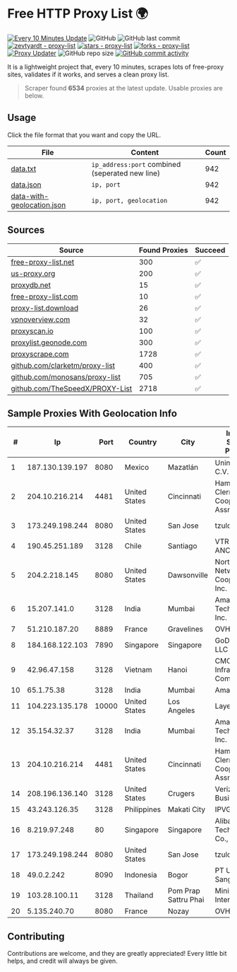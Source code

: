 
# Free HTTP Proxy List 🌍

[![Every 10 Minutes Update](https://github.com/mertguvencli/http-proxy-list/actions/workflows/main.yml/badge.svg?branch=main)](https://github.com/mertguvencli/http-proxy-list/actions/workflows/main.yml)
![GitHub](https://img.shields.io/github/license/mertguvencli/http-proxy-list)
![GitHub last commit](https://img.shields.io/github/last-commit/mertguvencli/http-proxy-list)
[![zevtyardt - proxy-list](https://img.shields.io/static/v1?label=zevtyardt&message=proxy-list&color=blue&logo=github)](https://github.com/zevtyardt/proxy-list "Go to GitHub repo")
[![stars - proxy-list](https://img.shields.io/github/stars/zevtyardt/proxy-list?style=social)](https://github.com/zevtyardt/proxy-list)
[![forks - proxy-list](https://img.shields.io/github/forks/zevtyardt/proxy-list?style=social)](https://github.com/zevtyardt/proxy-list)
[![Proxy Updater](https://github.com/zevtyardt/proxy-list/workflows/Proxy%20Updater/badge.svg)](https://github.com/zevtyardt/proxy-list/actions?query=workflow:"Proxy+Updater")
![GitHub repo size](https://img.shields.io/github/repo-size/zevtyardt/proxy-list)
[![GitHub commit activity](https://img.shields.io/github/commit-activity/m/zevtyardt/proxy-list?logo=commits)](https://github.com/zevtyardt/proxy-list/commits/main)

It is a lightweight project that, every 10 minutes, scrapes lots of free-proxy sites, validates if it works, and serves a clean proxy list.

> Scraper found **6534** proxies at the latest update. Usable proxies are below.

## Usage

Click the file format that you want and copy the URL.

|File|Content|Count|
|----|-------|-----|
|[data.txt](https://raw.githubusercontent.com/mertguvencli/http-proxy-list/main/proxy-list/data.txt)|`ip_address:port` combined (seperated new line)|942|
|[data.json](https://raw.githubusercontent.com/mertguvencli/http-proxy-list/main/proxy-list/data.json)|`ip, port`|942|
|[data-with-geolocation.json](https://raw.githubusercontent.com/mertguvencli/http-proxy-list/main/proxy-list/data-with-geolocation.json)|`ip, port, geolocation`|942|

## Sources

|Source|Found Proxies|Succeed|
|------|-------------|-------|
|[free-proxy-list.net](https://free-proxy-list.net)|300|✅|
|[us-proxy.org](https://www.us-proxy.org)|200|✅|
|[proxydb.net](http://proxydb.net)|15|✅|
|[free-proxy-list.com](https://free-proxy-list.com/?page=&port=&type%5B%5D=http&type%5B%5D=https&up_time=0&search=Search)|10|✅|
|[proxy-list.download](https://www.proxy-list.download/HTTP)|26|✅|
|[vpnoverview.com](https://vpnoverview.com/privacy/anonymous-browsing/free-proxy-servers)|32|✅|
|[proxyscan.io](https://www.proxyscan.io)|100|✅|
|[proxylist.geonode.com](https://proxylist.geonode.com/api/proxy-list?limit=300&page=1&sort_by=lastChecked&sort_type=desc&protocols=http,https)|300|✅|
|[proxyscrape.com](https://api.proxyscrape.com/v2/?request=displayproxies&protocol=http&timeout=10000&country=all&ssl=all&anonymity=all)|1728|✅|
|[github.com/clarketm/proxy-list](https://raw.githubusercontent.com/clarketm/proxy-list/master/proxy-list-raw.txt)|400|✅|
|[github.com/monosans/proxy-list](https://raw.githubusercontent.com/monosans/proxy-list/main/proxies/http.txt)|705|✅|
|[github.com/TheSpeedX/PROXY-List](https://raw.githubusercontent.com/TheSpeedX/PROXY-List/master/http.txt)|2718|✅|


## Sample Proxies With Geolocation Info

|#|Ip|Port|Country|City|Internet Service Provider|
|-|--|----|-------|----|-------------------------|
|1|187.130.139.197|8080|Mexico|Mazatlán|Uninet S.A. de C.V.|
|2|204.10.216.214|4481|United States|Cincinnati|Hamilton-Clermont Cooperative Assn.|
|3|173.249.198.244|8080|United States|San Jose|tzulo, inc.|
|4|190.45.251.189|3128|Chile|Santiago|VTR BANDA ANCHA S.A.|
|5|204.2.218.145|8080|United States|Dawsonville|North Georgia Network Cooperative, Inc.|
|6|15.207.141.0|3128|India|Mumbai|Amazon Technologies Inc.|
|7|51.210.187.20|8889|France|Gravelines|OVH SAS|
|8|184.168.122.103|7890|Singapore|Singapore|GoDaddy.com, LLC|
|9|42.96.47.158|3128|Vietnam|Hanoi|CMC Telecom Infrastructure Company|
|10|65.1.75.38|3128|India|Mumbai|Amazon.com|
|11|104.223.135.178|10000|United States|Los Angeles|LayerHost|
|12|35.154.32.37|3128|India|Mumbai|Amazon Technologies Inc.|
|13|204.10.216.214|4481|United States|Cincinnati|Hamilton-Clermont Cooperative Assn.|
|14|208.196.136.140|3128|United States|Crugers|Verizon Business|
|15|43.243.126.35|3128|Philippines|Makati City|IPVG|
|16|8.219.97.248|80|Singapore|Singapore|Alibaba (US) Technology Co., Ltd.|
|17|173.249.198.244|8080|United States|San Jose|tzulo, inc.|
|18|49.0.2.242|8090|Indonesia|Bogor|PT Usaha Adi Sanggoro|
|19|103.28.100.11|3128|Thailand|Pom Prap Sattru Phai|Ministry of Interior|
|20|5.135.240.70|8080|France|Nozay|OVH SAS|



## Contributing

Contributions are welcome, and they are greatly appreciated! Every
little bit helps, and credit will always be given.

